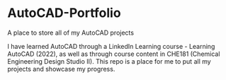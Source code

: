 # AutoCAD-Portfolio
A place to store all of my AutoCAD projects

I have learned AutoCAD through a LinkedIn Learning course - Learning AutoCAD (2022), as well as through course content in CHE181 (Chemical Engineering Design Studio II).
This repo is a place for me to put all my projects and showcase my progress.
